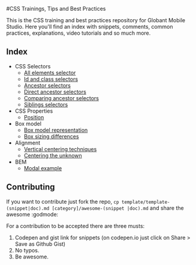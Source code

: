#CSS Trainings, Tips and Best Practices

This is the CSS training and best practices repository for Globant Mobile Studio. Here you'll find an index with snippets, comments, common practices, explanations, video tutorials and so much more.

## Index

* CSS Selectors
    * [All elements selector](css-selectors/all-elements-selector.md)
    * [Id and class selectors](css-selectors/id-class-selectors.md)
    * [Ancestor selectors](css-selectors/ancestor-selector.md)
    * [Direct ancestor selectors](css-selectors/direct-ancestor-selector.md)
    * [Comparing ancestor selectors](css-selectors/comparing-ancestor-selectors.md)
    * [Siblings selectors](css-selectors/siblings-selectors.md)
* CSS Properties
    * [Position](positioning/positioning.md)
* Box model
    * [Box model representation](box-model/representation.md)
    * [Box sizing differences](box-model/box-sizing-differences.md)
* Alignment
    * [Vertical centering techniques](alignment/vertical-centering-techniques.md)
    * [Centering the unknown](alignment/centering-the-unknown.md)
* BEM
    * [Modal example](BEM/modal.md)

## Contributing

If you want to contribute just fork the repo, ```cp template/template-(snippet|doc).md [category]/awesome-(snippet
|doc).md``` and share the awesome :godmode:

For a contribution to be accepted there are three musts:

1. Codepen and gist link for snippets (on codepen.io just click on Share > Save as Github Gist)
1. No typos.
1. Be awesome.
